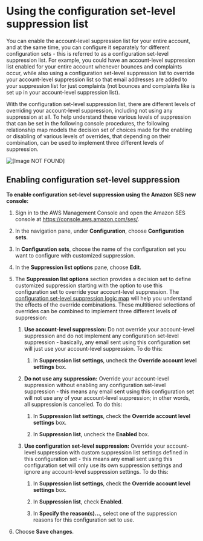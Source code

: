 # Using the configuration set\-level suppression list<a name="sending-email-suppression-list-config-level"></a>

You can enable the account\-level suppression list for your entire account, and at the same time, you can configure it separately for different configuration sets \- this is referred to as a configuration set\-level suppression list\. For example, you could have an account\-level suppression list enabled for your entire account whenever bounces and complaints occur, while also using a configuration set\-level suppression list to override your account\-level suppression list so that email addresses are added to your suppression list for just complaints \(not bounces and complaints like is set up in your account\-level suppression list\)\.

With the configuration set\-level suppression list, there are different levels of overriding your account\-level suppression, including not using any suppression at all\. To help understand these various levels of suppression that can be set in the following console procedures, the following relationship map models the decision set of choices made for the enabling or disabling of various levels of overrides, that depending on their combination, can be used to implement three different levels of suppression\.

![\[Image NOT FOUND\]](http://docs.aws.amazon.com/ses/latest/dg/images/config_set_suppression_logic.png)

## Enabling configuration set\-level suppression<a name="create-config-level-suppression-console"></a>

**To enable configuration set\-level suppression using the Amazon SES new console:**

1. Sign in to the AWS Management Console and open the Amazon SES console at [https://console\.aws\.amazon\.com/ses/](https://console.aws.amazon.com/ses/)\.

1. In the navigation pane, under **Configuration**, choose **Configuration sets**\.

1. In **Configuration sets**, choose the name of the configuration set you want to configure with customized suppression\. 

1. In the **Suppression list options** pane, choose **Edit**\.

1. <a name="suppression-list-config-set-level"></a>The **Suppression list options** section provides a decision set to define customized suppression starting with the option to use this configuration set to override your account\-level suppression\. The [configuration set\-level suppression logic map](#sending-email-suppression-list-config-level) will help you understand the effects of the override combinations\. These multitiered selections of overrides can be combined to implement three different levels of suppression:

   1. **Use account\-level suppression:** Do not override your account\-level suppression and do not implement any configuration set\-level suppression \- basically, any email sent using this configuration set will just use your account\-level suppression\. To do this:

      1. In **Suppression list settings**, uncheck the **Override account level settings** box\.

   1. **Do not use any suppression:** Override your account\-level suppression without enabling any configuration set\-level suppression \- this means any email sent using this configuration set will not use any of your account\-level suppression; in other words, all suppression is cancelled\. To do this:

      1. In **Suppression list settings**, check the **Override account level settings** box\.

      1. In **Suppression list**, uncheck the **Enabled** box\.

   1. **Use configuration set\-level suppression:** Override your account\-level suppression with custom suppression list settings defined in this configuration set \- this means any email sent using this configuration set will only use its own suppression settings and ignore any account\-level suppression settings\. To do this:

      1. In **Suppression list settings**, check the **Override account level settings** box\. 

      1. In **Suppression list**, check **Enabled**\. 

      1. In **Specify the reason\(s\)\.\.\.**, select one of the suppression reasons for this configuration set to use\.

1. Choose **Save changes**\.